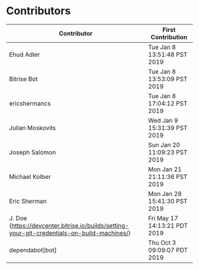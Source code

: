 # Contributors

| Contributor  | First Contribution |
|---|---|
| Ehud Adler | Tue Jan  8 13:51:48 PST 2019 |
| Bitrise Bot | Tue Jan  8 13:53:09 PST 2019 |
| ericshermancs | Tue Jan  8 17:04:12 PST 2019 |
| Julian Moskovits | Wed Jan  9 15:31:39 PST 2019 |
| Joseph Salomon | Sun Jan  20 11:09:23 PST 2019 |
| Michael Kolber | Mon Jan 21 21:11:36 PST 2019 |
| Eric Sherman | Mon Jan 28 15:41:30 PST 2019 |
| J. Doe (https://devcenter.bitrise.io/builds/setting-your-git-credentials-on-build-machines/) | Fri May 17 14:13:21 PDT 2019 |
| dependabot[bot] | Thu Oct  3 09:09:07 PDT 2019 |
